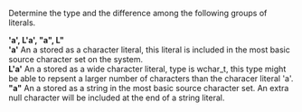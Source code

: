 Determine the type and the difference among the following groups of literals. 

**'a', L'a', "a", L"**  
**'a'** An a stored as a character literal, this literal is included in the most basic source character set on the system.  
**L'a'** An a stored as a wide character literal, type is wchar_t, this type might be able to repsent a larger number of characters than the characer literal 'a'.  
**"a"** An a stored as a string in the most basic source character set. An extra null character will be included at the end of a string literal.  
